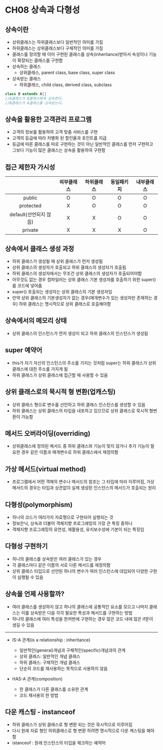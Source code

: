 # CH08 상속과 다형성

## 상속이란
- 상위클래스는 하위클래스보다 일반적인 의미를 가짐
- 하위클래스는 상위클래스보다 구체적인 의미를 가짐
- 클래스를 정의할 때 이미 구현된 클래스를 상속(inheritance)받아서 속성이나 기능이 확장되는 클래스를 구현함
- 상속하는 클래스
    - 상위클래스, parent class, base class, super class
- 상속받는 클래스 
    - 하위클래스, child class, derived class, subclass

```java
class B extends A{}
//A클래스가 B클래스에게 상속한다.
//B클래스가 A클래스를 상속받는다.
```

## 상속을 활용한 고객관리 프로그램
- 고객의 정보를 활용하여 고객 맞춤 서비스를 구현
- 고객의 등급에 따라 차별화 된 할인율과 포인트를 지급
- 등급에 따른 클래스를 따로 구현하는 것이 아닌 일반적인 클래스를 먼저 구현하고 그보다 기능이 많은 클래스는 상속을 활용하여 구현함

## 접근 제한자 가시성
| | 외부클래스 | 하위클래스 | 동일패키지 | 내부클래스 |
|:---:|:---:|:---:|:---:|:---:|
| public | O | O | O | O |
| protected | X | O | O | O |
| default(선언되지 않음) | X | X | O | O |
| private | X | X | X | O |   
   
## 상속에서 클래스 생성 과정
- 하위 클래스가 생성될 때 상위 클래스가 먼저 생성됨
- 상위 클래스의 생성자가 호출되고 하위 클래스의 생성자가 호출됨
- 하위 클래스의 생성자에서는 무조건 상위 클래스의 생성자가 호출되어야함
- 아무것도 없는 경우 컴파일러는 상위 클래스 기본 생성자를 호출하기 위한 super()를 코드에 넣어줌
- super() 호출되는 생성자는 상위 클래스의 기본 생성자임
- 만약 상위 클래스의 기본생성자가 없는 경우(매개변수가 있는 생성자만 존재하는 경우) 하위 클래스는 명시적으로 상위 클래스로 호출해야함

## 상속에서의 메모리 상태
- 상위 클래스의 인스턴스가 먼저 생성이 되고 하위 클래스의 인스턴스가 생성됨

## super 예약어
- this가 자기 자신의 인스턴스의 주소를 가지는 것처럼 super는 하위 클래스가 상위 클래스에 대한 주소를 가지게 됨
- 하위 클래스가 상위 클래스에 접근할 때 사용할 수 있음

## 상위 클래스로의 묵시적 형 변환(업캐스팅)
- 상위 클래스 형으로 변수를 선언하고 하위 클래스 인스턴스를 생성할 수 있음
- 하위 클래스는 상위 클래스의 타입을 내포하고 있으므로 상위 클래스로 묵시적 형변환이 가능함

## 메서드 오버라이딩(overriding)
- 상위클래스에 정의된 메서드 중 하위 클래스와 기능이 맞지 않거나 추가 기능이 필요한 경우 같은 이름과 매개변수로 하위 클래스에서 재정의함

## 가상 메서드(virtual method)
- 프로그램에서 어떤 객체의 변수나 메서드의 참조는 그 타입에 따라 이루어짐, 가상 메서드의 경우는 타입과 상관없이 실제 생성된 인스턴스의 메서드가 호출되는 원리

## 다형성(polymorphism)
- 하나의 코드가 여러가지 자료형으로 구현되어 실행되는 것
- 정보은닉, 상속과 더불어 객체지향 프로그래밍의 가장 큰 특징 중하나
- 객체지향 프로그래밍의 유연성, 재활용성, 유지보수성에 기본이 되는 특징임

## 다형성 구현하기
- 하나의 클래스를 상속받은 여러 클래스가 있는 경우
- 각 클래스마다 같은 이름의 서로 다른 메서드를 재정의함
- 상위 클래스 타입으로 선언된 하나의 변수가 여러 인스턴스에 대입되어 다양한 구현이 실행될 수 있음

## 상속을 언제 사용할까?
- 여러 클래스를 생성하지 않고 하나의 클래스에 공통적인 요소를 모으고 나머지 클래스는 이를 상속받은 다음 각각 필요한 특성과 메서드를 구현하는 방법
- 하나의 클래스에 여러 특성을 한꺼번에 구현하는 경우 많은 코드 내에 많은 if문이 생길 수 있음

--- 

- IS-A 관계(is a relationship : inheritance)
    - 일반적인(general)개념과 구체적인(specific)개념과의 관계
    - 상위 클래스: 일반적인 개념 클래스
    - 하위 클래스: 구체적인 개념 클래스
    - 단순히 코드를 재사용하는 목적으로 사용하지 않음

- HAS-A 관계(composition) 
    - 한 클래스가 다른 클래스를 소유한 관계
    - 코드 재사용의 한 방법

## 다운 캐스팅 - instanceof
- 하위 클래스가 상위 클래스로 형 변환 되는 것은 묵시적으로 이루어짐
- 다시 원래 자료 형인 하위클래스로 형 변환 하려면 명시적으로 다운 캐스팅을 해야함
- istanceof : 원래 인스턴스의 타입을 체크하는 예약어 

